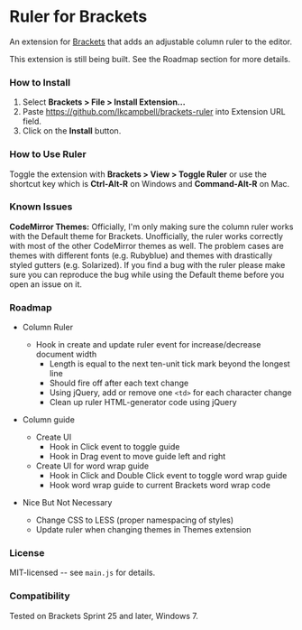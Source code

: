 # Ruler for Brackets
An extension for [Brackets](https://github.com/adobe/brackets/) that adds
an adjustable column ruler to the editor.

This extension is still being built.  See the Roadmap section for more details.

### How to Install
1. Select **Brackets > File > Install Extension...**
2. Paste https://github.com/lkcampbell/brackets-ruler
into Extension URL field.
3. Click on the **Install** button.

### How to Use Ruler
Toggle the extension with **Brackets > View > Toggle Ruler** or use the
shortcut key which is **Ctrl-Alt-R** on Windows and **Command-Alt-R** on Mac.

### Known Issues

**CodeMirror Themes:** Officially, I'm only making sure the column ruler
works with the Default theme for Brackets. Unofficially, the ruler works
correctly with most of the other CodeMirror themes as well. The problem
cases are themes with different fonts (e.g. Rubyblue) and themes with
drastically styled gutters (e.g. Solarized). If you find a bug with
the ruler please make sure you can reproduce the bug while using the
Default theme before you open an issue on it.

### Roadmap

* Column Ruler
  * Hook in create and update ruler event for increase/decrease document width
     * Length is equal to the next ten-unit tick mark beyond the longest line
     * Should fire off after each text change
     * Using jQuery, add or remove one `<td>` for each character change
     * Clean up ruler HTML-generator code using jQuery

* Column guide
   * Create UI
      * Hook in Click event to toggle guide
      * Hook in Drag event to move guide left and right
   * Create UI for word wrap guide
      * Hook in Click and Double Click event to toggle word wrap guide
      * Hook word wrap guide to current Brackets word wrap code
  
* Nice But Not Necessary
   * Change CSS to LESS (proper namespacing of styles)
   * Update ruler when changing themes in Themes extension

### License
MIT-licensed -- see `main.js` for details.

### Compatibility
Tested on Brackets Sprint 25 and later, Windows 7.
